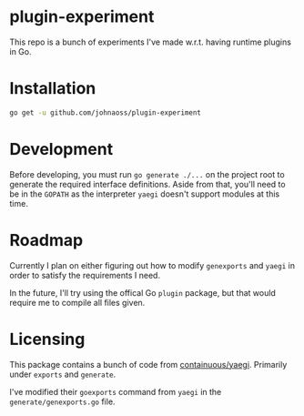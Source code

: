 # plugin-experiment

This repo is a bunch of experiments I've made w.r.t. having runtime plugins in Go.

# Installation

```bash
go get -u github.com/johnaoss/plugin-experiment
```

# Development

Before developing, you must run `go generate ./...` on the project root to generate 
the required interface definitions. Aside from that, you'll need to be in the `GOPATH` as 
the interpreter `yaegi` doesn't support modules at this time.

# Roadmap

Currently I plan on either figuring out how to modify `genexports` and `yaegi` in order to satisfy the requirements I need.

In the future, I'll try using the offical Go `plugin` package, but that would require me to compile all files given.

# Licensing

This package contains a bunch of code from [containuous/yaegi](https://github.com/containous/yaegi). Primarily under `exports` and `generate`. 

I've modified their `goexports` command from `yaegi` in the `generate/genexports.go` file.